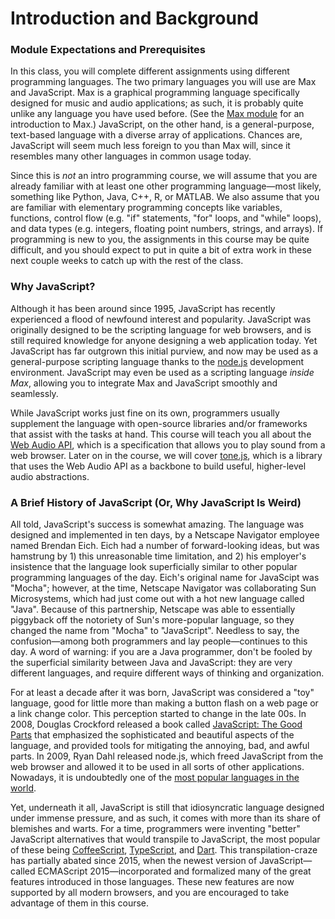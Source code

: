 # Introduction and Background

### Module Expectations and Prerequisites

In this class, you will complete different assignments using different
programming languages.  The two primary languages you will use are Max and
JavaScript.  Max is a graphical programming language specifically designed for
music and audio applications; as such, it is probably quite unlike any language
you have used before.  (See the [Max module](todo) for an introduction to Max.)
JavaScript, on the other hand, is a general-purpose, text-based language with a
diverse array of applications.  Chances are, JavaScript will seem much less
foreign to you than Max will, since it resembles many other languages in common
usage today.

Since this is *not* an intro programming course, we will assume that you are
already familiar with at least one other programming language—most likely,
something like Python, Java, C++, R, or MATLAB.  We also assume that you are
familiar with elementary programming concepts like variables, functions,
control flow (e.g. "if" statements, "for" loops, and "while" loops), and data
types (e.g. integers, floating point numbers, strings, and arrays).  If
programming is new to you, the assignments in this course may be quite
difficult, and you should expect to put in quite a bit of extra work in these
next couple weeks to catch up with the rest of the class.


### Why JavaScript?

Although it has been around since 1995, JavaScript has recently experienced a
flood of newfound interest and popularity.  JavaScript was originally designed
to be the scripting language for web browsers, and is still required knowledge
for anyone designing a web application today.  Yet JavaScript has far outgrown
this initial purview, and now may be used as a general-purpose scripting
language thanks to the [node.js](https://nodejs.org/en/) development
environment.  JavaScript may even be used as a scripting language *inside Max*,
allowing you to integrate Max and JavaScript smoothly and seamlessly.

While JavaScript works just fine on its own, programmers usually supplement the
language with open-source libraries and/or frameworks that assist with the
tasks at hand.  This course will teach you all about the [Web Audio
API](https://developer.mozilla.org/en-US/docs/Web/API/Web_Audio_API), which is
a specification that allows you to play sound from a web browser.  Later on in
the course, we will cover [tone.js](https://tonejs.github.io/), which is a
library that uses the Web Audio API as a backbone to build useful, higher-level
audio abstractions.


### A Brief History of JavaScript (Or, Why JavaScript Is Weird)

All told, JavaScript's success is somewhat amazing.  The language was designed
and implemented in ten days, by a Netscape Navigator employee named Brendan
Eich.  Eich had a number of forward-looking ideas, but was hamstrung by 1) this
unreasonable time limitation, and 2) his employer's insistence that the
language look superficially similar to other popular programming languages of
the day.  Eich's original name for JavaScipt was "Mocha"; however, at the time,
Netscape Navigator was collaborating Sun Microsystems, which had just come out
with a hot new language called "Java".  Because of this partnership, Netscape
was able to essentially piggyback off the notoriety of Sun's more-popular
language, so they changed the name from "Mocha" to "JavaScript".  Needless to
say, the confusion—among both programmers and lay people—continues to this day.
A word of warning: if you are a Java programmer, don't be fooled by the
superficial similarity between Java and JavaScript: they are very different
languages, and require different ways of thinking and organization.

For at least a decade after it was born, JavaScript was considered a "toy"
language, good for little more than making a button flash on a web page or a
link change color.  This perception started to change in the late 00s.  In
2008, Douglas Crockford released a book called [JavaScript: The Good
Parts](http://shop.oreilly.com/product/9780596517748.do) that emphasized the
sophisticated and beautiful aspects of the language, and provided tools for
mitigating the annoying, bad, and awful parts.  In 2009, Ryan Dahl released
node.js, which freed JavaScript from the web browser and allowed it to be used
in all sorts of other applications.  Nowadays, it is undoubtedly one of the
[most popular languages in the
world](https://insights.stackoverflow.com/survey/2017#technology-programming-languages).

Yet, underneath it all, JavaScript is still that idiosyncratic language
designed under immense pressure, and as such, it comes with more than its share
of blemishes and warts.  For a time, programmers were inventing "better"
JavaScript alternatives that would transpile to JavaScript, the most popular of
these being [CoffeeScript](https://coffeescript.org/),
[TypeScript](http://www.typescriptlang.org/), and
[Dart](https://www.dartlang.org/).  This transpilation-craze has partially
abated since 2015, when the newest version of JavaScript—called ECMAScript
2015—incorporated and formalized many of the great features introduced in those
languages.  These new features are now supported by all modern browsers, and
you are encouraged to take advantage of them in this course.
